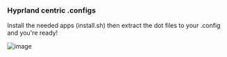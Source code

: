 ### Hyprland centric .configs

Install the needed apps (install.sh) then extract the dot files to your .config and you're ready!


![image](https://github.com/user-attachments/assets/edb7a25a-7932-462a-83a9-03addfe1e7f2)
